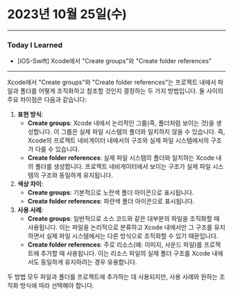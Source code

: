 # 2023년 10월 25일(수)

---

### Today I Learned 

- [iOS-Swift] Xcode에서 "Create groups"와 "Create folder references"

---

Xcode에서 "Create groups"와 "Create folder references"는 프로젝트 내에서 파일과 폴더를 어떻게 조직화하고 참조할 것인지 결정하는 두 가지 방법입니다. 둘 사이의 주요 차이점은 다음과 같습니다:

1. **표현 방식**:
   - **Create groups**: Xcode 내에서 논리적인 그룹(즉, 폴더처럼 보이는 것)을 생성합니다. 이 그룹은 실제 파일 시스템의 폴더와 일치하지 않을 수 있습니다. 즉, Xcode의 프로젝트 네비게이터 내에서의 구조와 실제 파일 시스템에서의 구조가 다를 수 있습니다.
   - **Create folder references**: 실제 파일 시스템의 폴더와 일치하는 Xcode 내의 폴더를 생성합니다. 프로젝트 네비게이터에서 보이는 구조가 실제 파일 시스템의 구조와 동일하게 유지됩니다.
2. **색상 차이**:
   - **Create groups**: 기본적으로 노란색 폴더 아이콘으로 표시됩니다.
   - **Create folder references**: 파란색 폴더 아이콘으로 표시됩니다.
3. **사용 사례**:
   - **Create groups**: 일반적으로 소스 코드와 같은 대부분의 파일을 조직화할 때 사용됩니다. 이는 파일을 논리적으로 분류하고 Xcode 내에서만 그 구조를 유지하면서 실제 파일 시스템에서는 다른 방식으로 조직화할 수 있기 때문입니다.
   - **Create folder references**: 주로 리소스(예: 이미지, 사운드 파일)를 프로젝트에 추가할 때 사용됩니다. 이는 리소스 파일의 실제 폴더 구조를 Xcode 내에서도 동일하게 유지하려는 경우 유용합니다.

두 방법 모두 파일과 폴더를 프로젝트에 추가하는 데 사용되지만, 사용 사례와 원하는 조직화 방식에 따라 선택해야 합니다.